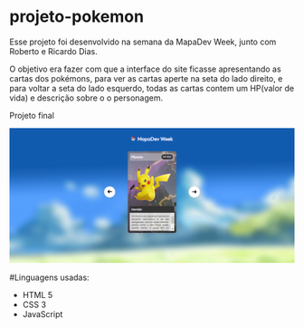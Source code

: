 # projeto-pokemon

Esse projeto foi desenvolvido na semana da MapaDev Week, junto com Roberto e Ricardo Dias.

O objetivo era fazer com que a interface do site ficasse apresentando as cartas dos pokémons, para ver as cartas aperte na seta do lado direito, e para voltar a seta do lado esquerdo, todas as cartas contem um HP(valor de vida) e descrição sobre o o personagem.

 Projeto final
  
![Captura de Tela (300)](https://github.com/Fernando-Oliver/projeto-pokemon/blob/main/src/imagens/Captura%20de%20Tela%20(309).png)


 
#Linguagens usadas:

- HTML 5
- CSS 3
- JavaScript
